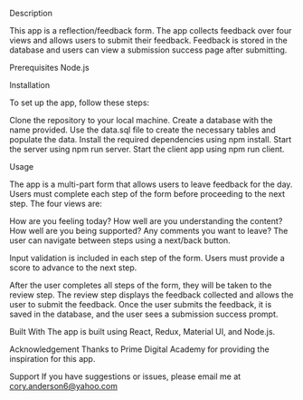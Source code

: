 Description

This app is a reflection/feedback form. The app collects feedback over four views and allows users to submit their feedback. Feedback is stored in the database and users can view a submission success page after submitting.

Prerequisites
Node.js

Installation

To set up the app, follow these steps:

Clone the repository to your local machine.
Create a database with the name provided.
Use the data.sql file to create the necessary tables and populate the data.
Install the required dependencies using npm install.
Start the server using npm run server.
Start the client app using npm run client.

Usage

The app is a multi-part form that allows users to leave feedback for the day. Users must complete each step of the form before proceeding to the next step. The four views are:

How are you feeling today?
How well are you understanding the content?
How well are you being supported?
Any comments you want to leave?
The user can navigate between steps using a next/back button.

Input validation is included in each step of the form. Users must provide a score to advance to the next step.

After the user completes all steps of the form, they will be taken to the review step. The review step displays the feedback collected and allows the user to submit the feedback. Once the user submits the feedback, it is saved in the database, and the user sees a submission success prompt.

Built With
The app is built using React, Redux, Material UI, and Node.js.

Acknowledgement
Thanks to Prime Digital Academy for providing the inspiration for this app.

Support If you have suggestions or issues, please email me at cory.anderson6@yahoo.com